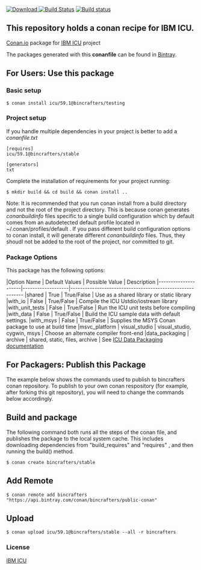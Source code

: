 [ ![Download](https://api.bintray.com/packages/bincrafters/public-conan/icu%3Abincrafters/images/download.svg?version=59.1%3Astable) ](https://bintray.com/bincrafters/public-conan/icu%3Abincrafters/59.1%3Astable/link)
[![Build Status](https://travis-ci.org/bincrafters/conan-icu.svg?branch=stable%2F59.1)](https://travis-ci.org/bincrafters/conan-icu)
[![Build status](https://ci.appveyor.com/api/projects/status/axdtbjsbh6cja93i?svg=true)](https://ci.appveyor.com/project/BinCrafters/conan-icu)

## This repository holds a conan recipe for IBM ICU.

[Conan.io](https://conan.io) package for [IBM ICU](http://icu-project.org) project

The packages generated with this **conanfile** can be found in [Bintray](https://bintray.com/bincrafters/public-conan/ICU%3Abincrafters).

## For Users: Use this package

### Basic setup

    $ conan install icu/59.1@bincrafters/testing

### Project setup

If you handle multiple dependencies in your project is better to add a *conanfile.txt*

    [requires]
    icu/59.1@bincrafters/stable

    [generators]
    txt

Complete the installation of requirements for your project running:

    $ mkdir build && cd build && conan install ..

Note: It is recommended that you run conan install from a build directory and not the root of the project directory.  This is because conan generates *conanbuildinfo* files specific to a single build configuration which by default comes from an autodetected default profile located in ~/.conan/profiles/default .  If you pass different build configuration options to conan install, it will generate different *conanbuildinfo* files.  Thus, they shoudl not be added to the root of the project, nor committed to git.

### Package Options

This package has the following options: 

|Option Name		 | Default Values   | Possible Value                      | Description
|---------------------|-------------------|----------------------------------------------------------
|shared					 | True                  | True/False                            | Use as a shared library or static library
|with_io				 | False                 | True/False                            | Compile the ICU Ustdio/iostream library
|with_unit_tests	 | False                 | True/False                            | Run the ICU unit tests before compiling
|with_data			 | False                 | True/False                            | Build the ICU sample data with default settings. 
|with_msys			 | False                 | True/False                            | Supplies the MSYS Conan package to use at build time
|msvc_platform	 | visual_studio     | visual_studio, cygwin, msys  | Choose an alternate compiler front-end
|data_packaging	 | archive             | shared, static, files, archive   | See [ICU Data Packaging documentation](http://userguide.icu-project.org/packaging)

## For Packagers: Publish this Package

The example below shows the commands used to publish to bincrafters conan repository. To publish to your own conan respository (for example, after forking this git repository), you will need to change the commands below accordingly.

## Build and package 

The following command both runs all the steps of the conan file, and publishes the package to the local system cache.  This includes downloading dependencies from "build_requires" and "requires" , and then running the build() method. 

    $ conan create bincrafters/stable

## Add Remote

	$ conan remote add bincrafters "https://api.bintray.com/conan/bincrafters/public-conan"

## Upload

    $ conan upload icu/59.1@bincrafters/stable --all -r bincrafters

### License
[IBM ICU](http://www.unicode.org/copyright.html#License)
